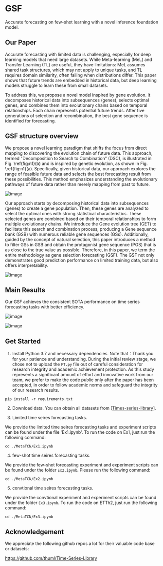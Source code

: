 # GSF
Accurate forecasting on few-shot learning with a novel inference foundation model.

## Our Paper
Accurate forecasting with limited data is challenging, especially for deep learning models that need large datasets. While Meta-learning (MeL) and Transfer Learning (TL) are useful, they have limitations: MeL assumes shared task structures, which may not apply to unique tasks, and TL requires domain similarity, often failing when distributions differ. This paper shows that future trends are embedded in historical data, but deep learning models struggle to learn these from small datasets.

To address this, we propose a novel model inspired by gene evolution. It decomposes historical data into subsequences (genes), selects optimal genes, and combines them into evolutionary chains based on temporal relationships. Each chain represents potential future trends. After five generations of selection and recombination, the best gene sequence is identified for forecasting.

## GSF structure overview
We propose a novel learning paradigm that shifts the focus from direct mapping to discovering the evolution chain of future data. This approach, termed "Decomposition to Search to Combination" (DSC), is illustrated in Fig. \ref{fig:n1}(b) and is inspired by genetic evolution, as shown in Fig. \ref{fig:n1}(a). Specifically, given historical data, our approach explores the range of feasible future data and selects the best forecasting result from these possibilities. This method emphasizes understanding the evolutionary pathways of future data rather than merely mapping from past to future.


![image](fig/GSF.png)


Our approach starts by decomposing historical data into subsequences (genes) to create a gene population. Then, these genes are analyzed to select the optimal ones with strong statistical characteristics. These selected genes are combined based on their temporal relationships to form multiple evolutionary chains. We introduce the Gene evolution tree (GET) to facilitate this search and combination process, producing a Gene sequence bank (GSB) with numerous reliable gene sequences (GSs). Additionally, guided by the concept of natural selection, this paper introduces a method to filter GSs in GSB and obtain the protagonist gene sequence (PGS) that is as close to the true value as possible. Therefore, in this paper, we term the entire methodology as gene selection forecasting (GSF). The GSF not only demonstrates good prediction performance on limited training data, but also offers interpretability.


![image](fig/GSF_structure.png)



## Main Results


Our GSF achieves the consistent SOTA performance on time series forecasting tasks with better efficiency.

![image](fig/GSF_Ex1.png)


![image](fig/GSF_Ex2.png)


## Get Started

1. Install Python 3.7 and necessary dependencies. Note that：Thank you for your patience and understanding. During the initial review stage, we chose not to upload the `FT.py` file out of careful consideration for research integrity and academic achievement protection. As this study represents a significant amount of effort and innovative work from our team, we prefer to make the code public only after the paper has been accepted, in order to follow academic norms and safeguard the integrity of our research results.
```
pip install -r requirements.txt
```
2. Download data. You can obtain all datasets from [[Times-series-library](https://github.com/thuml/Time-Series-Library)].

3. Limited time seires forecasting tasks.
 
We provide the limited time seires forecasting tasks and experiment scripts can be found under the file 'Ex1.ipynb'. To run the code on Ex1, just run the following command:

```
cd ./MetaTCN/Ex1.ipynb
```

4. few-shot time seires forecasting tasks.

We provide the few-shot forecasting experiment  and experiment scripts can be found under the folder `Ex2.ipynb`. Please run the following command:

```
cd ./MetaTCN/Ex2.ipynb
```

5. convtional time seires forecasting tasks.

We provide the convtional experiment and experiment scripts can be found under the folder `Ex3.ipynb`. To run the code on ETTh2, just run the following command:

```
cd ./MetaTCN/Ex3.ipynb
```

## Acknowledgement

We appreciate the following github repos a lot for their valuable code base or datasets:

https://github.com/thuml/Time-Series-Library




